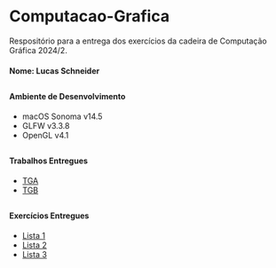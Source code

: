 # Computacao-Grafica

Respositório para a entrega dos exercícios da cadeira de Computação Gráfica 2024/2.

#### Nome: Lucas Schneider

##

#### Ambiente de Desenvolvimento
- macOS Sonoma v14.5
- GLFW v3.3.8
- OpenGL v4.1

##

#### Trabalhos Entregues

- [TGA](https://github.com/1lusca/Processamento-Grafico/tree/main/tga)
- [TGB](https://github.com/1lusca/Processamento-Grafico/tree/main/tgb)

##

#### Exercícios Entregues

- [Lista 1](https://github.com/1lusca/Processamento-Grafico/tree/main/lista-1)
- [Lista 2](https://github.com/1lusca/Processamento-Grafico/tree/main/lista-2)
- [Lista 3](https://github.com/1lusca/Processamento-Grafico/tree/main/lista-3)




